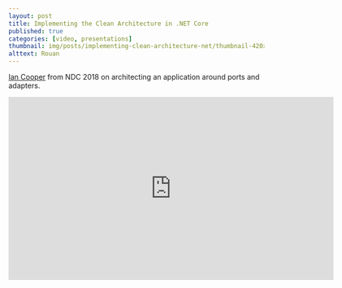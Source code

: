 ```yaml
---
layout: post
title: Implementing the Clean Architecture in .NET Core
published: true
categories: [video, presentations]
thumbnail: img/posts/implementing-clean-architecture-net/thumbnail-420x255.png
alttext: Rouan
---
```


<a href="https://twitter.com/ian_h_cooper">Ian Cooper</a> from NDC 2018 on architecting an application around ports and adapters.

<iframe src="https://player.vimeo.com/video/282471782" width="640" height="360" frameborder="0" allow="autoplay; fullscreen" allowfullscreen></iframe>
